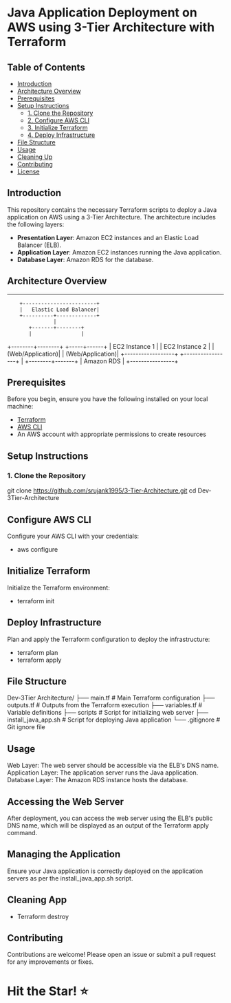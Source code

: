# Java Application Deployment on AWS using 3-Tier Architecture with Terraform

## Table of Contents

- [Introduction](#introduction)
- [Architecture Overview](#architecture-overview)
- [Prerequisites](#prerequisites)
- [Setup Instructions](#setup-instructions)
  - [1. Clone the Repository](#1-clone-the-repository)
  - [2. Configure AWS CLI](#2-configure-aws-cli)
  - [3. Initialize Terraform](#3-initialize-terraform)
  - [4. Deploy Infrastructure](#4-deploy-infrastructure)
- [File Structure](#file-structure)
- [Usage](#usage)
- [Cleaning Up](#cleaning-up)
- [Contributing](#contributing)
- [License](#license)

## Introduction

This repository contains the necessary Terraform scripts to deploy a Java application on AWS using a 3-Tier Architecture. The architecture includes the following layers:

- **Presentation Layer**: Amazon EC2 instances and an Elastic Load Balancer (ELB).
- **Application Layer**: Amazon EC2 instances running the Java application.
- **Database Layer**: Amazon RDS for the database.

## Architecture Overview
------------------------------------------------------------------------
        +------------------------+
        |   Elastic Load Balancer|
        +----------+-------------+
                   |
           +-------+--------+
           |                |
  +--------+--------+ +-----+------+
  | EC2 Instance 1   | | EC2 Instance 2 |
  | (Web/Application)| | (Web/Application)|
  +------------------+ +-----------------+
                   |
          +--------+-------+
          |  Amazon RDS    |
          +----------------+

## Prerequisites

Before you begin, ensure you have the following installed on your local machine:

- [Terraform](https://learn.hashicorp.com/tutorials/terraform/install-cli)
- [AWS CLI](https://docs.aws.amazon.com/cli/latest/userguide/install-cliv2.html)
- An AWS account with appropriate permissions to create resources

## Setup Instructions

### 1. Clone the Repository

git clone https://github.com/srujank1995/3-Tier-Architecture.git
cd Dev-3Tier-Architecture

## Configure AWS CLI
Configure your AWS CLI with your credentials:
* aws configure
## Initialize Terraform
Initialize the Terraform environment:
* terraform init 
## Deploy Infrastructure
Plan and apply the Terraform configuration to deploy the infrastructure:
* terraform plan
* terraform apply

## File Structure

Dev-3Tier Architecture/
├── main.tf                     # Main Terraform configuration
├── outputs.tf                  # Outputs from the Terraform execution
├── variables.tf                # Variable definitions
├── scripts                     # Script for initializing web server
   ├── install_java_app.sh      # Script for deploying Java application
└── .gitignore                  # Git ignore file

## Usage
Web Layer: The web server should be accessible via the ELB's DNS name.
Application Layer: The application server runs the Java application.
Database Layer: The Amazon RDS instance hosts the database.

## Accessing the Web Server
After deployment, you can access the web server using the ELB's public DNS name, 
which will be displayed as an output of the Terraform apply command.

## Managing the Application
Ensure your Java application is correctly deployed on the application servers as per the install_java_app.sh script.

## Cleaning App
* Terraform destroy

## Contributing
Contributions are welcome! Please open an issue or submit a pull request for any improvements or fixes.

# Hit the Star! ⭐